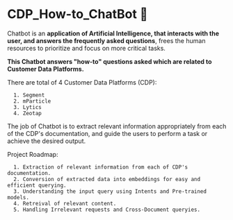 # CDP_How-to_ChatBot 🚩

Chatbot is an **application of Artificial Intelligence, that interacts with the user, and answers the frequently asked questions**, frees the human resources to prioritize and focus on more critical tasks.

**This Chatbot answers "how-to" questions asked which are related to Customer Data Platforms.**

There are total of 4 Customer Data Platforms (CDP):
      
      1. Segment
      2. mParticle
      3. Lytics
      4. Zeotap

The job of Chatbot is to extract relevant information appropriately from each of the CDP's documentation, and guide the users to perform a task or achieve the desired output.

Project Roadmap:

      1. Extraction of relevant information from each of CDP's documentation.
      2. Conversion of extracted data into embeddings for easy and efficient querying.
      3. Understanding the input query using Intents and Pre-trained models.
      4. Retreival of relevant content.
      5. Handling Irrelevant requests and Cross-Document queryies.
      
